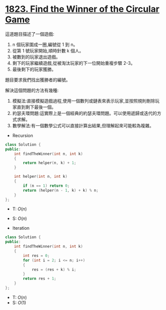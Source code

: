 # [1823. Find the Winner of the Circular Game](https://leetcode.com/problems/find-the-winner-of-the-circular-game/)

這道題目描述了一個遊戲:

1. n 個玩家圍成一圈,編號從 1 到 n。
2. 從第 1 號玩家開始,順時針數 k 個人。
3. 被數到的玩家退出遊戲。
4. 剩下的玩家繼續遊戲,從被淘汰玩家的下一位開始重複步驟 2-3。
5. 最後剩下的玩家獲勝。

題目要求我們找出獲勝者的編號。

解決這個問題的方法有幾種:

1. 模擬法:直接模擬遊戲過程,使用一個數列或鏈表來表示玩家,並按照規則刪除玩家直到剩下最後一個。
2. 約瑟夫環問題:這實際上是一個經典的約瑟夫環問題。可以使用遞歸或迭代的方式求解。
3. 數學解法:有一個數學公式可以直接計算出結果,但理解起來可能較為複雜。

- Recursion

```cpp
class Solution {
public:
    int findTheWinner(int n, int k)
    {
        return helper(n, k) + 1;
    }

    int helper(int n, int k)
    {
        if (n == 1) return 0;
        return (helper(n - 1, k) + k) % n;
    }
};
```

- T: $O(n)$
- S: $O(n)$

- Iteration

```cpp
class Solution {
public:
    int findTheWinner(int n, int k)
    {
        int res = 0;
        for (int i = 2; i <= n; i++)
        {
            res = (res + k) % i;
        }
        return res + 1;
    }
};
```

- T: $O(n)$
- S: $O(1)$
